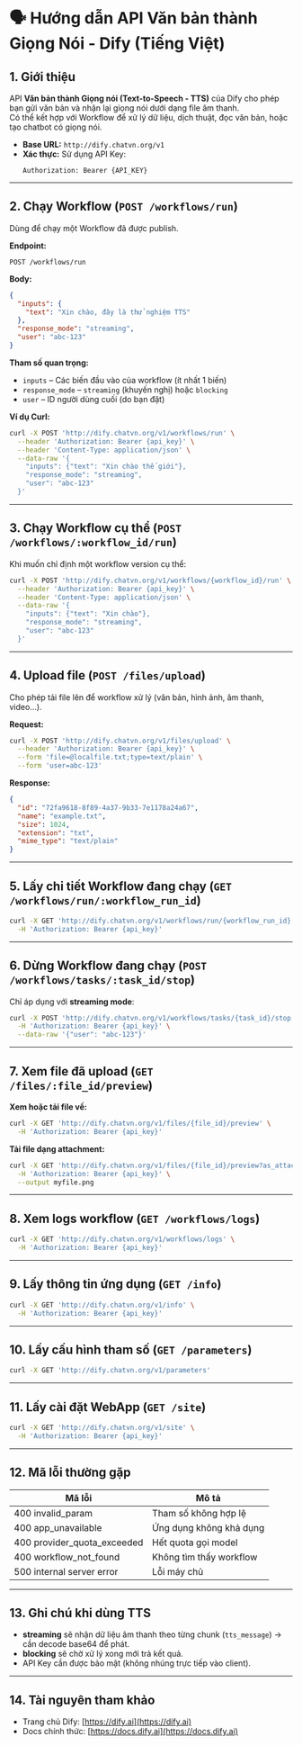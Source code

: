 # 🗣️ Hướng dẫn API Văn bản thành Giọng Nói - Dify (Tiếng Việt)

## 1. Giới thiệu
API **Văn bản thành Giọng nói (Text-to-Speech - TTS)** của Dify cho phép bạn gửi văn bản và nhận lại giọng nói dưới dạng file âm thanh.  
Có thể kết hợp với Workflow để xử lý dữ liệu, dịch thuật, đọc văn bản, hoặc tạo chatbot có giọng nói.

- **Base URL:** `http://dify.chatvn.org/v1`
- **Xác thực:** Sử dụng API Key:
  ```text
  Authorization: Bearer {API_KEY}
---

## 2. Chạy Workflow (`POST /workflows/run`)

Dùng để chạy một Workflow đã được publish.

**Endpoint:**

```text
POST /workflows/run
```

**Body:**

```json
{
  "inputs": {
    "text": "Xin chào, đây là thử nghiệm TTS"
  },
  "response_mode": "streaming",
  "user": "abc-123"
}
```

**Tham số quan trọng:**

* `inputs` – Các biến đầu vào của workflow (ít nhất 1 biến)
* `response_mode` – `streaming` (khuyến nghị) hoặc `blocking`
* `user` – ID người dùng cuối (do bạn đặt)

**Ví dụ Curl:**

```bash
curl -X POST 'http://dify.chatvn.org/v1/workflows/run' \
  --header 'Authorization: Bearer {api_key}' \
  --header 'Content-Type: application/json' \
  --data-raw '{
    "inputs": {"text": "Xin chào thế giới"},
    "response_mode": "streaming",
    "user": "abc-123"
  }'
```

---

## 3. Chạy Workflow cụ thể (`POST /workflows/:workflow_id/run`)

Khi muốn chỉ định một workflow version cụ thể:

```bash
curl -X POST 'http://dify.chatvn.org/v1/workflows/{workflow_id}/run' \
  --header 'Authorization: Bearer {api_key}' \
  --header 'Content-Type: application/json' \
  --data-raw '{
    "inputs": {"text": "Xin chào"},
    "response_mode": "streaming",
    "user": "abc-123"
  }'
```

---

## 4. Upload file (`POST /files/upload`)

Cho phép tải file lên để workflow xử lý (văn bản, hình ảnh, âm thanh, video...).

**Request:**

```bash
curl -X POST 'http://dify.chatvn.org/v1/files/upload' \
  --header 'Authorization: Bearer {api_key}' \
  --form 'file=@localfile.txt;type=text/plain' \
  --form 'user=abc-123'
```

**Response:**

```json
{
  "id": "72fa9618-8f89-4a37-9b33-7e1178a24a67",
  "name": "example.txt",
  "size": 1024,
  "extension": "txt",
  "mime_type": "text/plain"
}
```

---

## 5. Lấy chi tiết Workflow đang chạy (`GET /workflows/run/:workflow_run_id`)

```bash
curl -X GET 'http://dify.chatvn.org/v1/workflows/run/{workflow_run_id}' \
  -H 'Authorization: Bearer {api_key}'
```

---

## 6. Dừng Workflow đang chạy (`POST /workflows/tasks/:task_id/stop`)

Chỉ áp dụng với **streaming mode**:

```bash
curl -X POST 'http://dify.chatvn.org/v1/workflows/tasks/{task_id}/stop' \
  -H 'Authorization: Bearer {api_key}' \
  --data-raw '{"user": "abc-123"}'
```

---

## 7. Xem file đã upload (`GET /files/:file_id/preview`)

**Xem hoặc tải file về:**

```bash
curl -X GET 'http://dify.chatvn.org/v1/files/{file_id}/preview' \
  -H 'Authorization: Bearer {api_key}'
```

**Tải file dạng attachment:**

```bash
curl -X GET 'http://dify.chatvn.org/v1/files/{file_id}/preview?as_attachment=true' \
  -H 'Authorization: Bearer {api_key}' \
  --output myfile.png
```

---

## 8. Xem logs workflow (`GET /workflows/logs`)

```bash
curl -X GET 'http://dify.chatvn.org/v1/workflows/logs' \
  -H 'Authorization: Bearer {api_key}'
```

---

## 9. Lấy thông tin ứng dụng (`GET /info`)

```bash
curl -X GET 'http://dify.chatvn.org/v1/info' \
  -H 'Authorization: Bearer {api_key}'
```

---

## 10. Lấy cấu hình tham số (`GET /parameters`)

```bash
curl -X GET 'http://dify.chatvn.org/v1/parameters'
```

---

## 11. Lấy cài đặt WebApp (`GET /site`)

```bash
curl -X GET 'http://dify.chatvn.org/v1/site' \
  -H 'Authorization: Bearer {api_key}'
```

---

## 12. Mã lỗi thường gặp

| Mã lỗi                        | Mô tả                   |
| ----------------------------- | ----------------------- |
| 400 invalid\_param            | Tham số không hợp lệ    |
| 400 app\_unavailable          | Ứng dụng không khả dụng |
| 400 provider\_quota\_exceeded | Hết quota gọi model     |
| 400 workflow\_not\_found      | Không tìm thấy workflow |
| 500 internal server error     | Lỗi máy chủ             |

---

## 13. Ghi chú khi dùng TTS

* **streaming** sẽ nhận dữ liệu âm thanh theo từng chunk (`tts_message`) → cần decode base64 để phát.
* **blocking** sẽ chờ xử lý xong mới trả kết quả.
* API Key cần được bảo mật (không nhúng trực tiếp vào client).

---

## 14. Tài nguyên tham khảo

* Trang chủ Dify: [https://dify.ai](https://dify.ai)
* Docs chính thức: [https://docs.dify.ai](https://docs.dify.ai)
